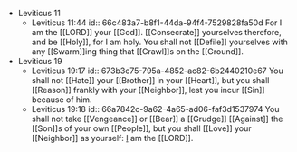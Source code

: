 - Leviticus 11
	- Leviticus 11:44
	  id:: 66c483a7-b8f1-44da-94f4-7529828fa50d
	  For I am the [[LORD]] your [[God]]. [[Consecrate]] yourselves therefore, and be [[Holy]], for I am holy. You shall not [[Defile]] yourselves with any [[Swarm]]ing thing that [[Crawl]]s on the [[Ground]].
- Leviticus 19
	- Leviticus 19:17
	  id:: 673b3c75-795a-4852-ac82-6b2440210e67
	  You shall not [[Hate]] your [[Brother]] in your [[Heart]], but you shall [[Reason]] frankly with your [[Neighbor]], lest you incur [[Sin]] because of him.
	- Leviticus 19:18
	  id:: 66a7842c-9a62-4a65-ad06-faf3d1537974
	  You shall not take [[Vengeance]] or [[Bear]] a [[Grudge]] [[Against]] the [[Son]]s of your own [[People]], but you shall [[Love]] your [[Neighbor]] as yourself: [I]([[God]]) am the [[LORD]].